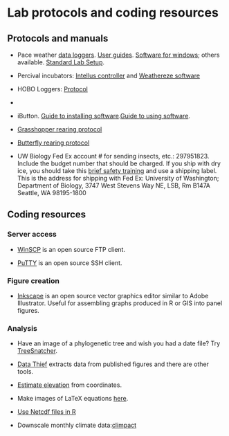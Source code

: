 # Lab protocols and coding resources

## Protocols and manuals
* Pace weather [data loggers](https://www.pace-sci.com/data-loggers-xr5.htm). [User guides](https://www.pace-sci.com/XR5-SE.pdf).  [Software for windows](https://www.pace-sci.com/LogXR.htm); others available. [Standard Lab Setup](http://faculty.washington.edu/lbuckley/wordpress/wp-content/uploads/2013/06/PaceDataloggers.pdf).

* Percival incubators: [Intellus controller](https://www.percival-scientific.com/control-systems/intellusultra-c8/) and [Weathereze software](https://www.percival-scientific.com/control-systems/)

* HOBO Loggers: [Protocol](https://docs.google.com/document/d/1C5henh2b05lZ92a4kzGJg9SXsq9NzOK_-5-N0TZAPm0/edit?tab=t.0)
* 
* iButton. [Guide to installing software](https://www.maximintegrated.com/en/design/technical-documents/tutorials/4/4373.html).[Guide to using software](https://www.maximintegrated.com/en/design/technical-documents/userguides-and-manuals/3/3358.html).

* [Grasshopper rearing protocol](https://docs.google.com/document/d/1HK-DH1V05pp8BNFbDZXMHibWeuy9Cll6yMpndQdOzH4/)
* [Butterfly rearing protocol](https://docs.google.com/document/d/1pAoGCu-RDsKiIpFos2YHr0d0pXpkQklZC0icvX6BA4Q/edit?usp=sharing)

* UW Biology Fed Ex account # for sending insects, etc.: 297951823. Include the budget number that should be charged.  If you ship with dry ice, you should take this [brief safety training](https://www.washington.edu/research/required-training/shipping-dry-ice-with-non-dangerous-goods-or-exempt-patient-specimens/) and use a shipping label. This is the address for shipping with Fed Ex: University of Washington; Department of Biology, 3747 West Stevens Way NE, LSB, Rm B147A Seattle, WA 98195-1800

## Coding resources
### Server access
* [WinSCP](https://winscp.net/) is an open source FTP client.

* [PuTTY](https://www.chiark.greenend.org.uk/~sgtatham/putty/) is an open source SSH client.

### Figure creation
* [Inkscape](https://inkscape.org/) is an open source vector graphics editor similar to Adobe Illustrator. Useful for assembling graphs produced in R or GIS into panel figures.

### Analysis
* Have an image of a phylogenetic tree and wish you had a date file? Try [TreeSnatcher](http://www.cibiv.at/software/treesnatcher/).

* [Data Thief](https://www.datathief.org/) extracts data from published figures and there are other tools.

* [Estimate elevation](https://www.gpsvisualizer.com/elevation) from coordinates.

* Make images of LaTeX equations [here](https://www.codecogs.com/latex/eqneditor.php).

* [Use Netcdf files in R](http://www.image.ucar.edu/GSP/Software/Netcdf/)

* Downscale monthly climate data:[climpact](https://github.com/ARCCSS-extremes/climpact2)




